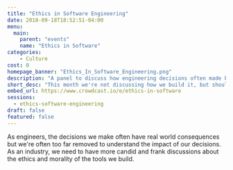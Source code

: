 ```yaml
---
title: "Ethics in Software Engineering"
date: 2018-09-18T18:52:51-04:00
menu:
  main:
    parent: "events"
    name: "Ethics in Software"
categories:
    - Culture
cost: 0
homepage_banner: "Ethics_In_Software_Engineering.png"
description: "A panel to discuss how engineering decisions often made by developers can impact the real world."
short_desc: "This month we're not discussing how we build it, but should we."
embed_url: https://www.crowdcast.io/e/ethics-in-software
sessions:
  - ethics-software-engineering
draft: false
featured: false
---
```


As engineers, the decisions we make often have real world consequences but we're often too far removed to understand the impact of our decisions. As an industry, we need to have more candid and frank discussions about the ethics and morality of the tools we build.
